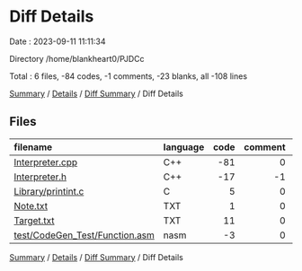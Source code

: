 # Diff Details

Date : 2023-09-11 11:11:34

Directory /home/blankheart0/PJDCc

Total : 6 files,  -84 codes, -1 comments, -23 blanks, all -108 lines

[Summary](results.md) / [Details](details.md) / [Diff Summary](diff.md) / Diff Details

## Files
| filename | language | code | comment | blank | total |
| :--- | :--- | ---: | ---: | ---: | ---: |
| [Interpreter.cpp](/Interpreter.cpp) | C++ | -81 | 0 | -19 | -100 |
| [Interpreter.h](/Interpreter.h) | C++ | -17 | -1 | -7 | -25 |
| [Library/printint.c](/Library/printint.c) | C | 5 | 0 | 1 | 6 |
| [Note.txt](/Note.txt) | TXT | 1 | 0 | 0 | 1 |
| [Target.txt](/Target.txt) | TXT | 11 | 0 | 2 | 13 |
| [test/CodeGen_Test/Function.asm](/test/CodeGen_Test/Function.asm) | nasm | -3 | 0 | 0 | -3 |

[Summary](results.md) / [Details](details.md) / [Diff Summary](diff.md) / Diff Details